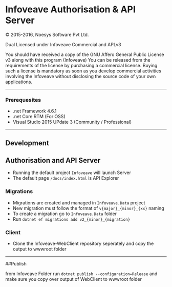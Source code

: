 # Infoveave Authorisation & API Server

&copy; 2015-2016, Noesys Software Pvt Ltd. 

Dual Licensed under Infoveave Commercial and APLv3

You should have received a copy of the GNU Affero General Public License v3
along with this program (Infoveave)
You can be released from the requirements of the license by purchasing
a commercial license. Buying such a license is mandatory as soon as you
develop commercial activities involving the Infoveave without
disclosing the source code of your own applications.

---
### Prerequesites

- .net Framework 4.6.1
- .net Core RTM (For OSS)
- Visual Studio 2015 UPdate 3 (Community / Professional)

---

## Development

## Authorisation and API Server

- Running the default project `Infoveave` will launch Server
- The default page `/docs/index.html` is API Explorer


### Migrations
- Migrations are created and managed in `Infoveave.Data` project
- New migration must follow the format of `v{major}_{minor}_{xx}` naming
- To create a migration go to `Infoveave.Data` folder
- Run `dotnet ef migrations add v2_{minor}_{migration}`


### Client
- Clone the Infoveave-WebClient repository seperately and copy the output to wwwroot folder

---

##Publish

from Infoveave Folder run `dotnet publish --configuration=Release` 
and make sure you copy over output of WebClient to wwwroot folder
